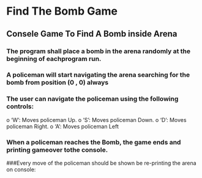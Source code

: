 # Find The Bomb Game

## Consele Game To Find A Bomb inside Arena
### The program shall place a bomb in the arena randomly at the beginning of eachprogram run.
### A policeman will start navigating the arena searching for the bomb from position (0 , 0) always
### The user can navigate the policeman using the following controls:
o ‘W’: Moves policeman Up.
o ‘S’: Moves policeman Down.
o ‘D’: Moves policeman Right.
o ‘A’: Moves policeman Left
### When a policeman reaches the Bomb, the game ends and printing gameover tothe console.
###Every move of the policeman should be shown be re-printing the arena on console:
